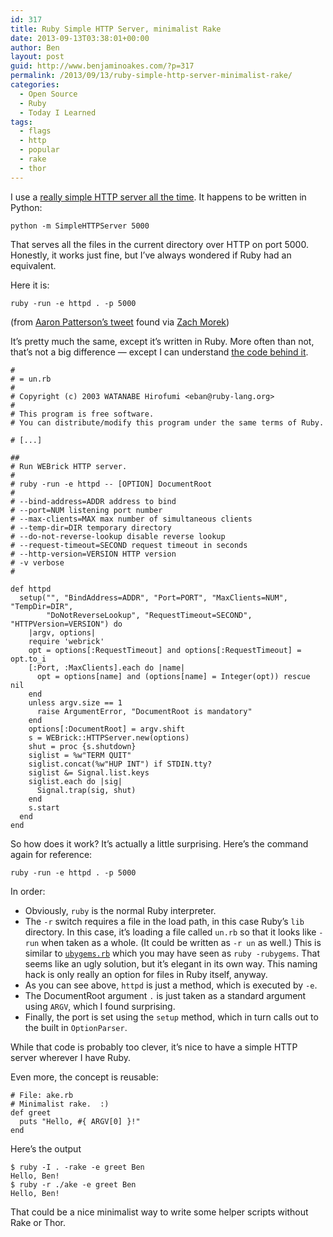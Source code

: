 ```yaml
---
id: 317
title: Ruby Simple HTTP Server, minimalist Rake
date: 2013-09-13T03:38:01+00:00
author: Ben
layout: post
guid: http://www.benjaminoakes.com/?p=317
permalink: /2013/09/13/ruby-simple-http-server-minimalist-rake/
categories:
  - Open Source
  - Ruby
  - Today I Learned
tags:
  - flags
  - http
  - popular
  - rake
  - thor
---
```

I use a [really simple HTTP server all the time](http://www.linuxjournal.com/content/tech-tip-really-simple-http-server-python). It happens to be written in Python:

<pre><code class="no-highlight">python -m SimpleHTTPServer 5000
</code></pre>

That serves all the files in the current directory over HTTP on port 5000. Honestly, it works just fine, but I&#8217;ve always wondered if Ruby had an equivalent.

Here it is:

<pre><code class="no-highlight">ruby -run -e httpd . -p 5000
</code></pre>

(from [Aaron Patterson&#8217;s tweet](https://twitter.com/tenderlove/status/351554818579505152) found via [Zach Morek](http://zachmorek.com))

It&#8217;s pretty much the same, except it&#8217;s written in Ruby. More often than not, that&#8217;s not a big difference &#8212; except I can understand [the code behind it](https://github.com/ruby/ruby/blob/trunk/lib/un.rb#L313).

<pre><code class="ruby">#
# = un.rb
#
# Copyright (c) 2003 WATANABE Hirofumi &lt;eban@ruby-lang.org&gt;
#
# This program is free software.
# You can distribute/modify this program under the same terms of Ruby.

# [...]

##
# Run WEBrick HTTP server.
#
# ruby -run -e httpd -- [OPTION] DocumentRoot
#
# --bind-address=ADDR address to bind
# --port=NUM listening port number
# --max-clients=MAX max number of simultaneous clients
# --temp-dir=DIR temporary directory
# --do-not-reverse-lookup disable reverse lookup
# --request-timeout=SECOND request timeout in seconds
# --http-version=VERSION HTTP version
# -v verbose
#

def httpd
  setup("", "BindAddress=ADDR", "Port=PORT", "MaxClients=NUM", "TempDir=DIR",
        "DoNotReverseLookup", "RequestTimeout=SECOND", "HTTPVersion=VERSION") do
    |argv, options|
    require 'webrick'
    opt = options[:RequestTimeout] and options[:RequestTimeout] = opt.to_i
    [:Port, :MaxClients].each do |name|
      opt = options[name] and (options[name] = Integer(opt)) rescue nil
    end
    unless argv.size == 1
      raise ArgumentError, "DocumentRoot is mandatory"
    end
    options[:DocumentRoot] = argv.shift
    s = WEBrick::HTTPServer.new(options)
    shut = proc {s.shutdown}
    siglist = %w"TERM QUIT"
    siglist.concat(%w"HUP INT") if STDIN.tty?
    siglist &= Signal.list.keys
    siglist.each do |sig|
      Signal.trap(sig, shut)
    end
    s.start
  end
end
</code></pre>

So how does it work? It&#8217;s actually a little surprising. Here&#8217;s the command again for reference:

<pre><code class="no-highlight">ruby -run -e httpd . -p 5000
</code></pre>

In order:

  * Obviously, `ruby` is the normal Ruby interpreter.
  * The `-r` switch requires a file in the load path, in this case Ruby&#8217;s `lib` directory. In this case, it&#8217;s loading a file called `un.rb` so that it looks like `-run` when taken as a whole. (It could be written as `-r un` as well.) This is similar to [`ubygems.rb`](https://github.com/ruby/ruby/blob/trunk/lib/ubygems.rb) which you may have seen as `ruby -rubygems`. That seems like an ugly solution, but it&#8217;s elegant in its own way. This naming hack is only really an option for files in Ruby itself, anyway.
  * As you can see above, `httpd` is just a method, which is executed by `-e`.
  * The DocumentRoot argument `.` is just taken as a standard argument using `ARGV`, which I found surprising.
  * Finally, the port is set using the `setup` method, which in turn calls out to the built in `OptionParser`.

While that code is probably too clever, it&#8217;s nice to have a simple HTTP server wherever I have Ruby.

Even more, the concept is reusable:

<pre><code class="ruby"># File: ake.rb
# Minimalist rake.  :)
def greet
  puts "Hello, #{ ARGV[0] }!"
end
</code></pre>

Here&#8217;s the output

<pre><code class="no-highlight">$ ruby -I . -rake -e greet Ben
Hello, Ben!
$ ruby -r ./ake -e greet Ben
Hello, Ben!
</code></pre>

That could be a nice minimalist way to write some helper scripts without Rake or Thor.